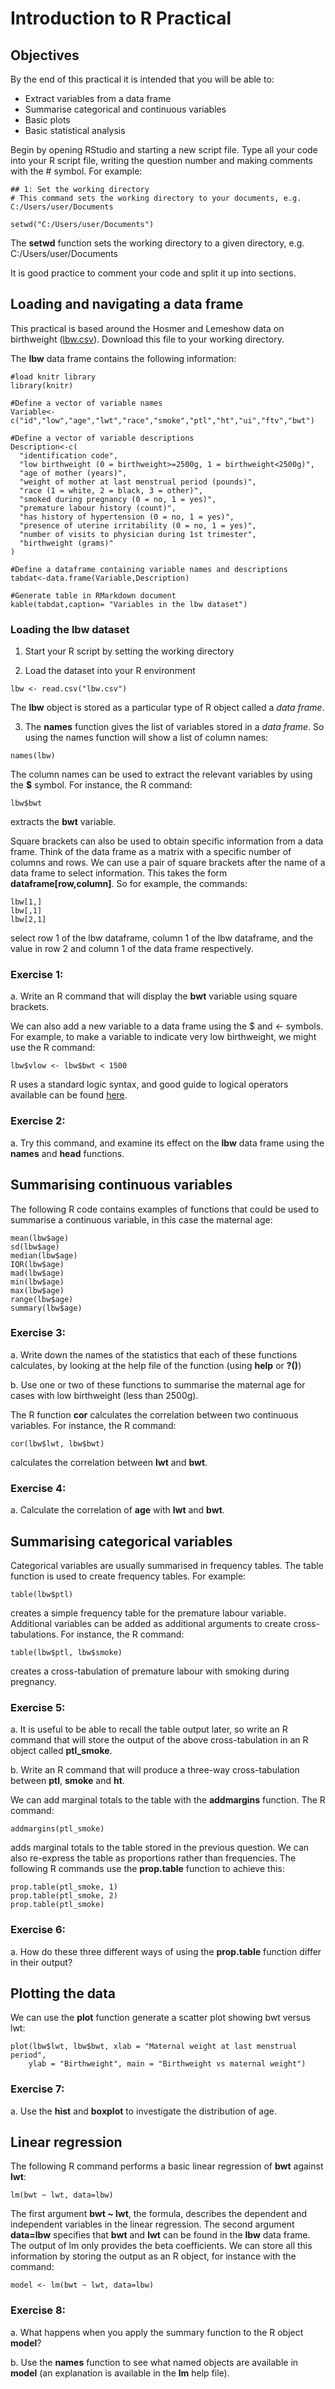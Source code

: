 # Introduction to R Practical

## Objectives

By the end of this practical it is intended that you will be able to:

* Extract variables from a data frame
* Summarise categorical and continuous variables
* Basic plots
* Basic statistical analysis

Begin by opening RStudio and starting a new script file. Type all your code into your R script file, writing the question number and making comments with the # symbol. For example:

```{r,eval=F}
## 1: Set the working directory
# This command sets the working directory to your documents, e.g. C:/Users/user/Documents

setwd("C:/Users/user/Documents")
```

The **setwd** function sets the working directory to a given directory, e.g. C:/Users/user/Documents

It is good practice to comment your code and split it up into sections.

## Loading and navigating a data frame

This practical is based around the Hosmer and Lemeshow data on birthweight ([lbw.csv](lbw.csv?raw=1)). Download this file to your working directory.

The **lbw** data frame contains the following information:

```{r tab1, echo=FALSE, results = "asis"}
#load knitr library
library(knitr)

#Define a vector of variable names
Variable<-c("id","low","age","lwt","race","smoke","ptl","ht","ui","ftv","bwt")

#Define a vector of variable descriptions
Description<-c(
  "identification code",
  "low birthweight (0 = birthweight>=2500g, 1 = birthweight<2500g)",
  "age of mother (years)",
  "weight of mother at last menstrual period (pounds)",
  "race (1 = white, 2 = black, 3 = other)",
  "smoked during pregnancy (0 = no, 1 = yes)",
  "premature labour history (count)",
  "has history of hypertension (0 = no, 1 = yes)",
  "presence of uterine irritability (0 = no, 1 = yes)",
  "number of visits to physician during 1st trimester",
  "birthweight (grams)"
)
  
#Define a dataframe containing variable names and descriptions
tabdat<-data.frame(Variable,Description)

#Generate table in RMarkdown document
kable(tabdat,caption= "Variables in the lbw dataset")

```

### Loading the lbw dataset

1. Start your R script by setting the working directory

2. Load the dataset into your R environment

```{r,results="hide"}
lbw <- read.csv("lbw.csv")
```

The **lbw** object is stored as a particular type of R object called a *data frame*.

3. The **names** function gives the list of variables stored in a *data frame*. So using the names function will show a list of column names:

```{r,results="hide"}
names(lbw)
```

The column names can be used to extract the relevant variables by using the **$** symbol. For instance, the R command:

```{r,results="hide"}
lbw$bwt
```

extracts the **bwt** variable. 

Square brackets can also be used to obtain specific information from a data frame. Think of the data frame as a matrix with a specific number of columns and rows. We can use a pair of square brackets after the name of a data frame to select information. This takes the form **dataframe[row,column]**. So for example, the commands:

```{r,results="hide"}
lbw[1,]
lbw[,1]
lbw[2,1]
```

select row 1 of the lbw dataframe, column 1 of the lbw dataframe,
and the value in row 2 and column 1 of the data frame respectively.

### Exercise 1:

a.	Write an R command that will display the **bwt** variable using square brackets.

We can also add a new variable to a data frame using the $ and <- symbols. For example, to make a variable to indicate very low birthweight, we might use the R command:

```{r,results="hide"}
lbw$vlow <- lbw$bwt < 1500 
```

R uses a standard logic syntax, and good guide to logical operators available can be found [here](https://www.statmethods.net/management/operators.html).

### Exercise 2:

a.	Try this command, and examine its effect on the **lbw** data frame using the **names** and **head** functions.

## Summarising continuous variables

The following R code contains examples of functions that could be used to summarise a continuous variable, in this case the maternal age:

```{r, results="hide"}
mean(lbw$age)
sd(lbw$age)
median(lbw$age) 
IQR(lbw$age) 
mad(lbw$age) 
min(lbw$age) 
max(lbw$age) 
range(lbw$age) 
summary(lbw$age) 
```

### Exercise 3:

a.	Write down the names of the statistics that each of these functions calculates, by looking at the help file of the function (using **help** or **?()**)

b.	Use one or two of these functions to summarise the maternal age for cases with low birthweight (less than 2500g).

The R function **cor** calculates the correlation between two continuous variables. For instance, the R command:

```{r,results="hide"}
cor(lbw$lwt, lbw$bwt)
```

calculates the correlation between **lwt** and **bwt**.

### Exercise 4:

a.	Calculate the correlation of **age** with **lwt** and **bwt**.

## Summarising categorical variables

Categorical variables are usually summarised in frequency tables. The table function is used to create frequency tables. For example:

```{r,results="hide"}
table(lbw$ptl)
```

creates a simple frequency table for the premature labour variable. Additional variables can be added as additional arguments to create cross-tabulations. For instance, the R command:

```{r,results="hide"}
table(lbw$ptl, lbw$smoke)
```

creates a cross-tabulation of premature labour with smoking during pregnancy.

### Exercise 5:

a.	It is useful to be able to recall the table output later, so write an R command that will store the output of the above cross-tabulation in an R object called **ptl_smoke**.

b.	Write an R command that will produce a three-way cross-tabulation between **ptl**, **smoke** and **ht**.

We can add marginal totals to the table with the **addmargins** function. The R command:

```{r, eval=F}
addmargins(ptl_smoke)
```

adds marginal totals to the table stored in the previous question. We can also re-express the table as proportions rather than frequencies. The following R commands use the **prop.table** function to achieve this:

```{r,eval=F}
prop.table(ptl_smoke, 1) 
prop.table(ptl_smoke, 2) 
prop.table(ptl_smoke) 

```

### Exercise 6:

a.	How do these three different ways of using the **prop.table** function differ in their output?

## Plotting the data

We can use the **plot** function generate a scatter plot showing bwt versus lwt:

```{r, fig.show='hide'}
plot(lbw$lwt, lbw$bwt, xlab = "Maternal weight at last menstrual period", 
    ylab = "Birthweight", main = "Birthweight vs maternal weight")

```

### Exercise 7:

a.	Use the **hist** and **boxplot** to investigate the distribution of age.

## Linear regression
The following R command performs a basic linear regression of **bwt** against **lwt**:

```{r,results="hide"}
lm(bwt ~ lwt, data=lbw) 
```

The first argument **bwt ~ lwt**, the formula, describes the dependent and independent variables in the linear regression. The second argument **data=lbw** specifies that **bwt** and **lwt** can be found in the **lbw** data frame. The output of lm only provides the beta coefficients. We can store all this information by storing the output as an R object, for instance with the command:

```{r,results="hide"}
model <- lm(bwt ~ lwt, data=lbw)
```

### Exercise 8:

a.	What happens when you apply the summary function to the R object **model**?

b.	Use the **names** function to see what named objects are available in **model** (an explanation is available in the **lm** help file).

